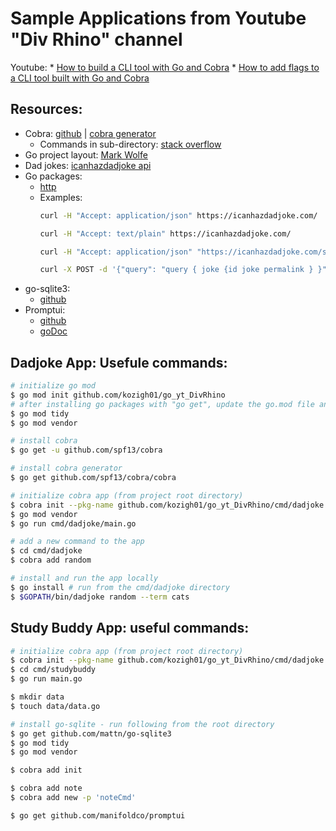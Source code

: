 # Sample Applications from Youtube "Div Rhino" channel
Youtube: 
    * [How to build a CLI tool with Go and Cobra](https://www.youtube.com/channel/UCpc_4OVIYn-04JjSwUCIa-g)
    * [How to add flags to a CLI tool built with Go and Cobra](https://www.youtube.com/watch?v=kT7Z02bR1IY)

## Resources:
* Cobra: [github](https://github.com/spf13/cobra) | [cobra generator](https://github.com/spf13/cobra/blob/master/cobra/README.md)
    * Commands in sub-directory: [stack overflow](https://stackoverflow.com/questions/61011873/cant-add-new-cobra-cli-command-when-the-file-is-inside-a-folder)
* Go project layout: [Mark Wolfe](https://www.wolfe.id.au/2020/03/10/how-do-i-structure-my-go-project/)
* Dad jokes: [icanhazdadjoke api](https://icanhazdadjoke.com/api)
* Go packages:
    * [http](https://pkg.go.dev/net/http)
    * Examples:
        ```bash
        curl -H "Accept: application/json" https://icanhazdadjoke.com/

        curl -H "Accept: text/plain" https://icanhazdadjoke.com/ 

        curl -H "Accept: application/json" "https://icanhazdadjoke.com/search?term=hipster"

        curl -X POST -d '{"query": "query { joke {id joke permalink } }"}' -H "Content-Type: application/json" https://icanhazdadjoke.com/graphql
        ```
* go-sqlite3: 
    * [github](https://github.com/mattn/go-sqlite3)
* Promptui:
    * [github](https://github.com/manifoldco/promptui)
    * [goDoc](https://pkg.go.dev/github.com/manifoldco/promptui)


## Dadjoke App: Usefule commands:
```bash
# initialize go mod
$ go mod init github.com/kozigh01/go_yt_DivRhino
# after installing go packages with "go get", update the go.mod file and download vendor packages with:
$ go mod tidy
$ go mod vendor

# install cobra
$ go get -u github.com/spf13/cobra

# install cobra generator
$ go get github.com/spf13/cobra/cobra

# initialize cobra app (from project root directory)
$ cobra init --pkg-name github.com/kozigh01/go_yt_DivRhino/cmd/dadjoke cmd/dadjoke
$ go mod vendor
$ go run cmd/dadjoke/main.go

# add a new command to the app
$ cd cmd/dadjoke
$ cobra add random

# install and run the app locally
$ go install # run from the cmd/dadjoke directory
$ $GOPATH/bin/dadjoke random --term cats
```

## Study Buddy App: useful commands:
```bash
# initialize cobra app (from project root directory)
$ cobra init --pkg-name github.com/kozigh01/go_yt_DivRhino/cmd/dadjoke cmd/dadjoke
$ cd cmd/studybuddy
$ go run main.go

$ mkdir data
$ touch data/data.go

# install go-sqlite - run following from the root directory
$ go get github.com/mattn/go-sqlite3
$ go mod tidy
$ go mod vendor

$ cobra add init

$ cobra add note
$ cobra add new -p 'noteCmd'

$ go get github.com/manifoldco/promptui
```
